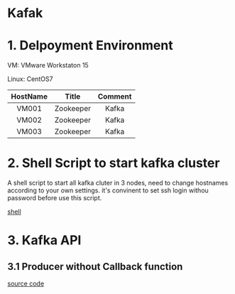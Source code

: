 # Kafak

# 1. Delpoyment Environment

VM: VMware Workstaton 15

Linux: CentOS7

HostName | Title | Comment
:------: | :------: | :------:
VM001 | Zookeeper | Kafka
VM002 | Zookeeper | Kafka
VM003 | Zookeeper | Kafka

# 2. Shell Script to start kafka cluster
A shell script to start all kafka cluter in 3 nodes, need to change hostnames according to your own settings. 
it's convinent to set ssh login withou password before use this script. 

[shell](https://github.com/haveacupofcoffee/bigdata/blob/master/kafka/src/main/resources/shell/shell.sh)

# 3. Kafka API 
## 3.1 Producer without Callback function 

[source code](https://github.com/haveacupofcoffee/bigdata/blob/master/kafka/src/main/java/com/codingforfun/producer/CustomProducer.java)
